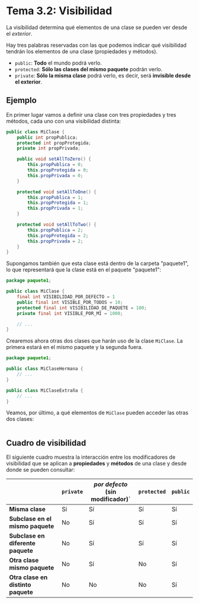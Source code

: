 # Tema 3.2: Visibilidad

La visibilidad determina qué elementos de una clase se pueden ver desde el *exterior*.

Hay tres palabras reservadas con las que podemos indicar qué visibilidad tendrán los elementos de una clase (propiedades y métodos).

* `public`: **Todo** el mundo podrá verlo.
* `protected`: **Sólo las clases del mismo paquete** podrán verlo.
* `private`: **Sólo la misma clase** podrá verlo, es decir, será **invisible desde el exterior**.

## Ejemplo

En primer lugar vamos a definir una clase con tres propiedades y tres métodos, cada uno con una visibilidad distinta:

```java
public class MiClase {
    public int propPublica;
    protected int propProtegida;
    private int propPrivada;

    public void setAllToZero() {
        this.propPublica = 0;
        this.propProtegida = 0;
        this.propPrivada = 0;
    }

    protected void setAllToOne() {
        this.propPublica = 1;
        this.propProtegida = 1;
        this.propPrivada = 1;
    }

    protected void setAllToTwo() {
        this.propPublica = 2;
        this.propProtegida = 2;
        this.propPrivada = 2;
    }
}
```

Supongamos también que esta clase está dentro de la carpeta "paquete1", lo que representará que la clase está en el paquete "paquete1":

```java
package paquete1;

public class MiClase {
    final int VISIBILIDAD_POR_DEFECTO = 1
    public final int VISIBLE_POR_TODOS = 10;
    protected final int VISIBILIDAD_DE_PAQUETE = 100;
    private final int VISIBLE_POR_MI = 1000;

    // ...
}
```

Crearemos ahora otras dos clases que harán uso de la clase `MiClase`. La primera estará en el mismo paquete y la segunda fuera.

```java
package paquete1;

public class MiClaseHermana {
    // ...
}
```

```java
public class MiClaseExtraña {
    // ...
}
```

Veamos, por último, a qué elementos de `MiClase` pueden acceder las otras dos clases:

```java


```

## Cuadro de visibilidad

El siguiente cuadro muestra la interacción entre los modificadores de visibilidad que se aplican a **propiedades** y **métodos** de una clase y desde donde se pueden consultar:

|                                    | `private` | *por defecto*<br />(sin modificador)` | `protected` | `public` |
| ---------------------------------- | --------- | ------------------------------------- | ----------- | -------- |
| **Misma clase**                    | Sí        | Sí                                    | Sí          | Sí       |
| **Subclase en el mismo paquete**   | No        | Sí                                    | Sí          | Sí       |
| **Subclase en diferente paquete**  | No        | Sí                                    | Sí          | Sí       |
| **Otra clase mismo paquete**       | No        | Sí                                    | No          | Sí       |
| **Otra clase en distinto paquete** | No        | No                                    | No          | Sí       |

